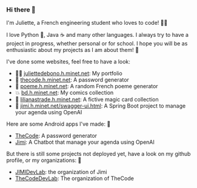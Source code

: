 ### Hi there 👋

I'm Juliette, a French engineering student who loves to code! 👩‍💻

I love Python 🐍, Java ☕️ and many other languages. I always try to have a project in progress, whether personal or for school. I hope you will be as enthusiastic about my projects as I am about them! 🤩

I've done some websites, feel free to have a look:
- 🙋‍♀️ [juliettedebono.h.minet.net](http://juliettedebono.h.minet.net): My portfolio
- 🔐 [thecode.h.minet.net](http://juliettedebono.h.minet.net): A password generator
- 📝 [poeme.h.minet.net](http://juliettedebono.h.minet.net): A random French poeme generator
- 💥 [bd.h.minet.net](http://juliettedebono.h.minet.net): My comics collection
- 🧙 [lilianastrade.h.minet.net](http://lilianastrade.h.minet.net): A fictive magic card collection
- 🤖 [jimi.h.minet.net/swagger-ui.html](http://jimi.h.minet.net/swagger-ui.html): A Spring Boot project to manage your agenda using OpenAI

Here are some Android apps I've made: 📱
- [TheCode](https://play.google.com/store/apps/details?id=fr.juliette.thecode): A password generator
- [Jimi](https://play.google.com/store/apps/details?id=fr.tsp.jimithechatbot): A Chatbot that manage your agenda using OpenAI

But there is still some projects not deployed yet, have a look on my github profile, or my organizations: 📌
- [JIMIDevLab](https://github.com/JIMIDevLab): the organization of Jimi
- [TheCodeDevLab](https://github.com/TheCodeDevLab): The organization of TheCode

<!--
**juliette39/juliette39** is a ✨ _special_ ✨ repository because its `README.md` (this file) appears on your GitHub profile.

Here are some ideas to get you started:

- 🔭 I’m currently working on ...
- 🌱 I’m currently learning ...
- 👯 I’m looking to collaborate on ...
- 🤔 I’m looking for help with ...
- 💬 Ask me about ...
- 📫 How to reach me: ...
- 😄 Pronouns: ...
- ⚡ Fun fact: ...
-->
